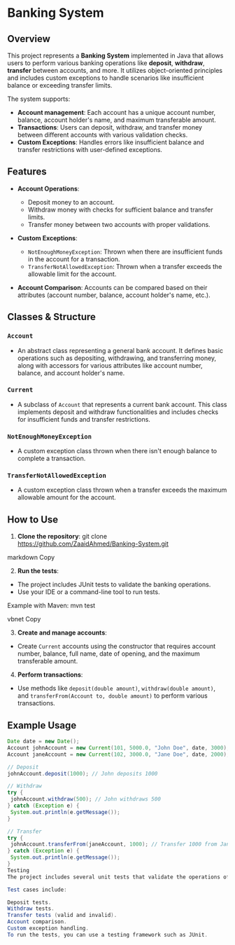 # Banking System

## Overview

This project represents a **Banking System** implemented in Java that allows users to perform various banking operations like **deposit**, **withdraw**, **transfer** between accounts, and more. It utilizes object-oriented principles and includes custom exceptions to handle scenarios like insufficient balance or exceeding transfer limits.

The system supports:
- **Account management**: Each account has a unique account number, balance, account holder's name, and maximum transferable amount.
- **Transactions**: Users can deposit, withdraw, and transfer money between different accounts with various validation checks.
- **Custom Exceptions**: Handles errors like insufficient balance and transfer restrictions with user-defined exceptions.
  
## Features

- **Account Operations**:
  - Deposit money to an account.
  - Withdraw money with checks for sufficient balance and transfer limits.
  - Transfer money between two accounts with proper validations.

- **Custom Exceptions**:
  - `NotEnoughMoneyException`: Thrown when there are insufficient funds in the account for a transaction.
  - `TransferNotAllowedException`: Thrown when a transfer exceeds the allowable limit for the account.

- **Account Comparison**: Accounts can be compared based on their attributes (account number, balance, account holder's name, etc.).

## Classes & Structure

### `Account`
- An abstract class representing a general bank account. It defines basic operations such as depositing, withdrawing, and transferring money, along with accessors for various attributes like account number, balance, and account holder's name.

### `Current`
- A subclass of `Account` that represents a current bank account. This class implements deposit and withdraw functionalities and includes checks for insufficient funds and transfer restrictions.

### `NotEnoughMoneyException`
- A custom exception class thrown when there isn't enough balance to complete a transaction.

### `TransferNotAllowedException`
- A custom exception class thrown when a transfer exceeds the maximum allowable amount for the account.

## How to Use

1. **Clone the repository**:
git clone https://github.com/ZaaidAhmed/Banking-System.git

markdown
Copy

2. **Run the tests**:
- The project includes JUnit tests to validate the banking operations.
- Use your IDE or a command-line tool to run tests.

Example with Maven:
mvn test

vbnet
Copy

3. **Create and manage accounts**:
- Create `Current` accounts using the constructor that requires account number, balance, full name, date of opening, and the maximum transferable amount.

4. **Perform transactions**:
- Use methods like `deposit(double amount)`, `withdraw(double amount)`, and `transferFrom(Account to, double amount)` to perform various transactions.

## Example Usage

```java
Date date = new Date();
Account johnAccount = new Current(101, 5000.0, "John Doe", date, 3000);
Account janeAccount = new Current(102, 3000.0, "Jane Doe", date, 2000);

// Deposit
johnAccount.deposit(1000); // John deposits 1000

// Withdraw
try {
 johnAccount.withdraw(500); // John withdraws 500
} catch (Exception e) {
 System.out.println(e.getMessage());
}

// Transfer
try {
 johnAccount.transferFrom(janeAccount, 1000); // Transfer 1000 from Jane to John
} catch (Exception e) {
 System.out.println(e.getMessage());
}
Testing
The project includes several unit tests that validate the operations of the Account and Current classes. These tests ensure that all bank transactions are correctly handled, including edge cases like insufficient funds or exceeded transfer limits.

Test cases include:

Deposit tests.
Withdraw tests.
Transfer tests (valid and invalid).
Account comparison.
Custom exception handling.
To run the tests, you can use a testing framework such as JUnit.
